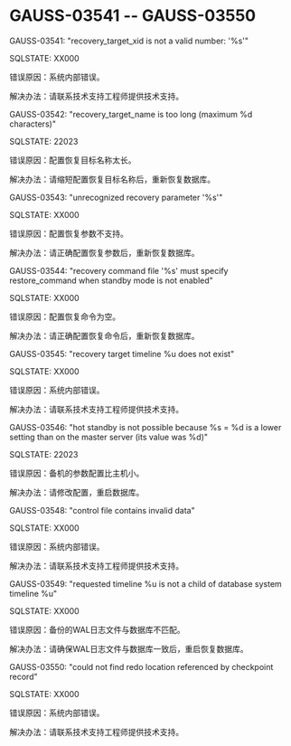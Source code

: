 # GAUSS-03541 -- GAUSS-03550

GAUSS-03541: "recovery\_target\_xid is not a valid number: '%s'"

SQLSTATE: XX000

错误原因：系统内部错误。

解决办法：请联系技术支持工程师提供技术支持。

GAUSS-03542: "recovery\_target\_name is too long \(maximum %d characters\)"

SQLSTATE: 22023

错误原因：配置恢复目标名称太长。

解决办法：请缩短配置恢复目标名称后，重新恢复数据库。

GAUSS-03543: "unrecognized recovery parameter '%s'"

SQLSTATE: XX000

错误原因：配置恢复参数不支持。

解决办法：请正确配置恢复参数后，重新恢复数据库。

GAUSS-03544: "recovery command file '%s' must specify restore\_command when standby mode is not enabled"

SQLSTATE: XX000

错误原因：配置恢复命令为空。

解决办法：请正确配置恢复命令后，重新恢复数据库。

GAUSS-03545: "recovery target timeline %u does not exist"

SQLSTATE: XX000

错误原因：系统内部错误。

解决办法：请联系技术支持工程师提供技术支持。

GAUSS-03546: "hot standby is not possible because %s = %d is a lower setting than on the master server \(its value was %d\)"

SQLSTATE: 22023

错误原因：备机的参数配置比主机小。

解决办法：请修改配置，重启数据库。

GAUSS-03548: "control file contains invalid data"

SQLSTATE: XX000

错误原因：系统内部错误。

解决办法：请联系技术支持工程师提供技术支持。

GAUSS-03549: "requested timeline %u is not a child of database system timeline %u"

SQLSTATE: XX000

错误原因：备份的WAL日志文件与数据库不匹配。

解决办法：请确保WAL日志文件与数据库一致后，重启恢复数据库。

GAUSS-03550: "could not find redo location referenced by checkpoint record"

SQLSTATE: XX000

错误原因：系统内部错误。

解决办法：请联系技术支持工程师提供技术支持。

